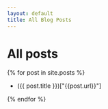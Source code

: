```yaml
---
layout: default
title: All Blog Posts
---
```


# All posts

{% for post in site.posts %}
* ({{ post.title }})["{{post.url}}"]
</ul>
{% endfor %}
